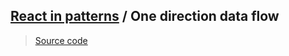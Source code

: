 ## [React in patterns](../../README.md) / One direction data flow

> [Source code](https://github.com/krasimir/react-in-patterns/tree/master/patterns/one-direction-data-flow/src)
